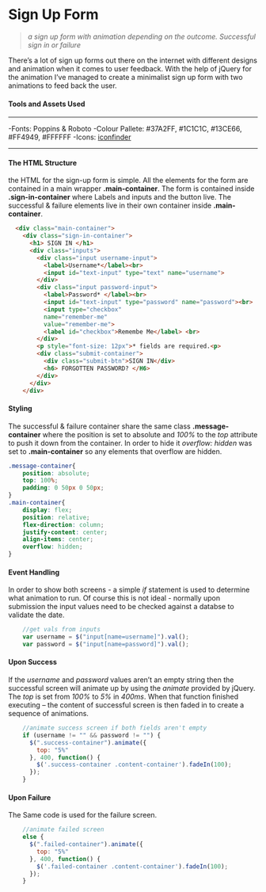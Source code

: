 # Sign Up Form

>*a sign up form with animation depending on the outcome. Successful sign in or failure*

There’s a lot of sign up forms out there on the internet with different designs and animation when it comes to user feedback. 
With the help of jQuery for the animation I’ve managed to create a minimalist sign up form with two animations to feed back the user. 

#### Tools and Assets Used
---

-Fonts: Poppins & Roboto
-Colour Pallete: #37A2FF, #1C1C1C, #13CE66, #FF4949, #FFFFFF
-Icons: [iconfinder](https://www.iconfinder.com/)

---

#### The HTML Structure
the HTML for the sign-up form is simple. All the elements for the form are contained in a main wrapper **.main-container**. The form is contained inside **.sign-in-container** where Labels and inputs and the button live. The successful & failure elements live in their own container inside **.main-container**. 

	
```html
  <div class="main-container">
    <div class="sign-in-container">
      <h1> SIGN IN </h1>
      <div class="inputs">
        <div class="input username-input">
          <label>Username*</label><br>
          <input id="text-input" type="text" name="username">
        </div>
        <div class="input password-input">
          <label>Password* </label><br>
          <input id="text-input" type="password" name="password"><br>
          <input type="checkbox" 
          name="remember-me" 
          value="remember-me"> 
          <label id="checkbox">Remembe Me</label> <br>
        </div>
        <p style="font-size: 12px">* fields are required.<p>
        <div class="submit-container">
          <div class="submit-btn">SIGN IN</div>
          <h6> FORGOTTEN PASSWORD? </H6>
        </div>
      </div>
    </div>
```


#### Styling
The successful & failure container share the same class **.message-container** where the position is set to absolute and *100%* to the *top* attribute to push it down from the container. In order to hide it *overflow: hidden* was set to **.main-container** so any elements that overflow are hidden. 

``` css
.message-container{
    position: absolute;
    top: 100%;
    padding: 0 50px 0 50px;
}
.main-container{
    display: flex;
    position: relative;
    flex-direction: column;
    justify-content: center;
    align-items: center;
    overflow: hidden;
}
```

#### Event Handling
In order to show both screens - a simple *if* statement is used to determine what animation to run. Of course this is not ideal - normally upon submission the input values need to be checked against a databse to validate the date. 

``` javascript
    //get vals from inputs
    var username = $("input[name=username]").val();
    var password = $("input[name=password]").val();
```

#### Upon Success
If the *username* and *password* values aren’t an empty string then the successful screen will animate up by using the *animate* provided by jQuery. The *top* is set from *100%* to *5%* in *400ms*. When that function finished executing – the content of successful screen is then faded in to create a sequence of animations. 

``` javascript
    //animate success screen if both fields aren't empty
    if (username != "" && password != "") {
      $(".success-container").animate({
        top: "5%"
      }, 400, function() {
        $('.success-container .content-container').fadeIn(100);
      });
    }
```

#### Upon Failure
The Same code is used for the failure screen. 

```javascript
    //animate failed screen
    else {
      $(".failed-container").animate({
        top: "5%"
      }, 400, function() {
        $('.failed-container .content-container').fadeIn(100);
      });
    }
```

